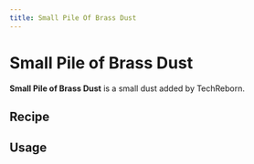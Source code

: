 ```yaml
---
title: Small Pile Of Brass Dust
---
```


<ItemImage file="small_pile_of_brass_dust" alt="Small Pile Of Brass Dust" size="200" />

# Small Pile of Brass Dust

**Small Pile of Brass Dust** is a small dust added by TechReborn.

## Recipe

<CraftingTable recipe="input air air air input air techreborn:brass_dust air input air air air output techreborn:small_pile_of_brass_dust,4"/>

## Usage

<CraftingTable recipe="input techreborn:small_pile_of_brass_dust techreborn:small_pile_of_brass_dust air input techreborn:small_pile_of_brass_dust techreborn:small_pile_of_brass_dust air input air air air output techreborn:brass_dust"/>